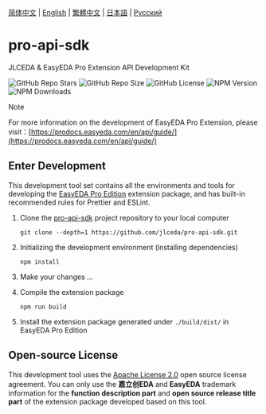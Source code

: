 [简体中文](./README.md) | [English](#) | [繁體中文](./README.zh-Hant.md) | [日本語](./README.ja.md) | [Русский](./README.ru.md)

# pro-api-sdk

JLCEDA & EasyEDA Pro Extension API Development Kit

![GitHub Repo Stars](https://img.shields.io/github/stars/jlceda/pro-api-sdk) ![GitHub Repo Size](https://img.shields.io/github/repo-size/jlceda/pro-api-sdk) ![GitHub License](https://img.shields.io/github/license/jlceda/pro-api-sdk) ![NPM Version](https://img.shields.io/npm/v/%40jlceda%2Fpro-api-types?label=pro-api-types) ![NPM Downloads](https://img.shields.io/npm/d18m/%40jlceda%2Fpro-api-types)

> [!NOTE]
> For more information on the development of EasyEDA Pro Extension, please visit：[https://prodocs.easyeda.com/en/api/guide/](https://prodocs.easyeda.com/en/api/guide/)

## Enter Development

This development tool set contains all the environments and tools for developing the [EasyEDA Pro Edition](https://pro.easyeda.com/) extension package, and has built-in recommended rules for Prettier and ESLint.

1. Clone the [pro-api-sdk](https://github.com/jlceda/pro-api-sdk) project repository to your local computer

    ```shell
    git clone --depth=1 https://github.com/jlceda/pro-api-sdk.git
    ```

2. Initializing the development environment (installing dependencies)

    ```shell
    npm install
    ```

3. Make your changes ...

4. Compile the extension package

    ```shell
    npm run build
    ```

5. Install the extension package generated under `./build/dist/` in EasyEDA Pro Edition

## Open-source License

This development tool uses the [Apache License 2.0](https://choosealicense.com/licenses/apache-2.0/) open source license agreement. You can only use the **嘉立创EDA** and **EasyEDA** trademark information for the **function description part** and **open source release title part** of the extension package developed based on this tool.
